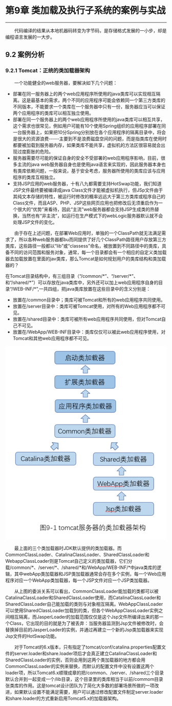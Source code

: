 # 第9章 类加载及执行子系统的案例与实战
---
　　代码编译的结果从本地机器码转变为字节码，是存储格式发展的一小步，却是编程语言发展的一大步。

## 9.2 案例分析

### 9.2.1 Tomcat：正统的类加载器架构

　　一个功能健全的web服务器，要解决如下几个问题：

+ 部署在同一服务器上的两个web应用程序所使用的java类库可以实现相互隔离。这是最基本的需求，两个不同的应用程序可能会依赖同一个第三方类库的不同版本，不能要求一个类库在一个服务器中只有一份，服务器应当可以保证两个应用程序的类库可以相互独立使用。
+ 部署在同一个服务器上的两个web应用程序所使用的java类库可以相互共享，这个需求也很常见，例如用户可能有10个使用Spring组织的应用程序部署在同一台服务器上，如果把10分Spring分别放在各个应用程序的隔离目录中，将会是很大的资源浪费-----主要到不是浪费磁盘空间的问题，而是指类库在使用时都要被加载到服务器内存，如果类库不能共享，虚拟机的方法区很容易就会出现过度膨胀的危险。
+ 服务器需要尽可能的保证自身的安全不受部署的web应用程序影响，目前，很多主流的java web服务器自身也是使用java语言来实现的，因此服务器本身也有类库依赖问题，一般来说，基于安全考虑，服务器所使用的类库应该与应用程序的类库互相独立。
+ 支持JSP应用的web服务器，十有八九都需要支持HotSwap功能，我们知道JSP文件最终要被编译成java Class文件才能被虚拟机执行，但JSp文件由于其纯文本存储的特性，被运行时修改的概率远远大于第三方类库或程序自己的Class文件，而且ASP、PHP、JSP这些网页应用也把修改后无须重启作为一个很大的“优势”来看待，因此“主流”web服务器都会支持JSP生成类的热替换，当然也有“非主流”，如运行在生产模式下的webLogic服务器默认就不会处理JSP文件的变化。


　　由于存在上述问题，在部署Web应用时，单独的一个ClassPath就无法满足需求了，所以各种web服务器都bu而同提供了好几个ClassPath路径用户存放第三方类库，这些路径一般都以“lib”或“classess”命名，被放置到不同路径中的类库，具备不同的访问范围和服务对象，通常，每一个目录都会有一个相应的自定义类加载器去加载放置在里面的jav类库，那么Tomcat是如何规划用户的类库结构和类加载器的？

   在Tomcat目录结构中，有三组目录（“/common/\*”、“/server/\*”、和“/shared/\*”）可以存放在java类库中，另外还可以加上web应用程序自身的目录“/WEB-INF/\*”,一共四组，把java类库放置在这些目录中的含义分别是：

+ 放置在/common目录中；类库可被Tomcat和所有的web应用程序共同使用。
+ 放置在/server目录中：类库可被Tomcat使用，对所有的Web应用程序都不可见。
+ 放置在/shared目录中：类库可被所有web应用程序共同使用，但对Tomcat自己不可见。
+ 放置在/WebApp/WEB-INF目录中：类库仅仅可以被此web应用程序使用，对Tomcat和其他web应用程序都不可见。

![tomcat服务器的类加载器架构](https://github.com/AcesDream/apebook/blob/master/%E6%B7%B1%E5%85%A5%E7%90%86%E8%A7%A3Java%E8%99%9A%E6%8B%9F%E6%9C%BA/image/tomcat%E6%9C%8D%E5%8A%A1%E5%99%A8%E7%9A%84%E7%B1%BB%E5%8A%A0%E8%BD%BD%E5%99%A8%E6%9E%B6%E6%9E%84.png?raw=true)

 　　最上面的三个类加载器时JDK默认提供的类加载器。而CommonClassLoader、CatalinaClassLoader、SharedClassLoader和WebappClassLoader则是Tomcat自己定义的类加载器，它们分载/common/\*、/server/\*、/shared/\*和/WebApp/WEB-INF/\*中java类库的逻辑，其中webApp类加载器和JSP类加载器通常会存在多个实例，每一个Web应用程序对应一个WebApp类加载器，每一个JSP文件对应一个JSP类加载器。

　　从上图的委派关系可以看出，CommonClassLoader能加载的类都可以被CatalinaClassLoader和SharedClassLoader使用，而CatalinaClassLoader和SharedClassLoader自己能加载的类则与对象相互隔离。WebAppClassLoader可以使用SharedClassLoader加载到的类，但各个WebAppClassLoader实例之间相互隔离，而JasperLoader的加载范围仅仅是这个Jsp文件所编译出来的那一个Class，它出现的目的就是为了被丢弃：当服务器监测到Jsp文件被修改时，会替换掉目前的JasperLoader的实例，并通过再建立一个新的Jsp类加载器来实现Jsp文件的HotSwap功能。

　　对于Tomcat的6.x版本，只有指定了tomcat/conf/catalina.properties配置文件的server.loader和share.loader项后才会真正建立CatalinaClassLoader和SharedClassLoader的实例，否则会用到这两个类加载器的地方都会用CommonClassLoader的实例来替换，而默认的配置文件中没有设置这两个loader项，所以Tomcat6.x顺理成章的把/common、/server、/shared三个目录默认合并到一起变成一个/lib目录，这个目录里的类库相当于以前/commom目录张类库的作用。这是tomcat设计团队为了简化大多数的部署场景所做的一项改进，如果默认设置不能满足需要，用户可以通过修改配置文件制定server.loader和share.loader的方式重新启用Tomcat5.x的加载器架构。








